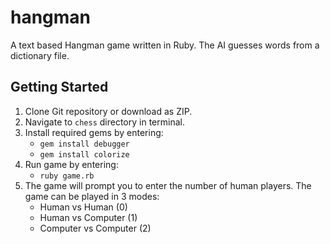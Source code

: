 hangman
=======

A text based Hangman game written in Ruby. The AI guesses words from a dictionary file.

Getting Started
---------------

1. Clone Git repository or download as ZIP.
2. Navigate to `chess` directory in terminal.
3. Install required gems by entering:
	- `gem install debugger`
	- `gem install colorize`
4. Run game by entering:
    - `ruby game.rb`
5. The game will prompt you to enter the number of human players. The game can be played in 3 modes:
	- Human vs Human (0)
	- Human vs Computer (1)
	- Computer vs Computer (2)